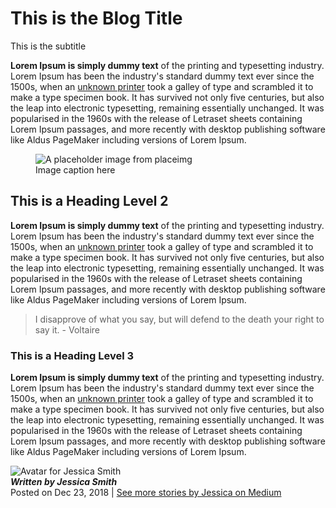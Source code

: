 <h1>This is the Blog Title</h1>
<p class="subtitle">This is the subtitle</p>
<div class="blog-body">
<p><strong>Lorem Ipsum is simply dummy text</strong> of the printing and typesetting industry. Lorem Ipsum has been the industry's standard dummy text ever since the 1500s, when an <a href="#">unknown printer</a> took a galley of type and scrambled it to make a type specimen book. It has survived not only five centuries, but also the leap into electronic typesetting, remaining essentially unchanged. It was popularised in the 1960s with the release of Letraset sheets containing Lorem Ipsum passages, and more recently with desktop publishing software like Aldus PageMaker including versions of Lorem Ipsum.</p>
<figure>
  <img src="https://placeimg.com/640/480/arch" alt="A placeholder image from placeimg" />
  <figcaption>Image caption here</figcaption>
</figure>
<h2>This is a Heading Level 2</h2>
<p><strong>Lorem Ipsum is simply dummy text</strong> of the printing and typesetting industry. Lorem Ipsum has been the industry's standard dummy text ever since the 1500s, when an <a href="#">unknown printer</a> took a galley of type and scrambled it to make a type specimen book. It has survived not only five centuries, but also the leap into electronic typesetting, remaining essentially unchanged. It was popularised in the 1960s with the release of Letraset sheets containing Lorem Ipsum passages, and more recently with desktop publishing software like Aldus PageMaker including versions of Lorem Ipsum.</p>
<blockquote>
I disapprove of what you say, but will defend to the death your right to say it. 
 - Voltaire
</blockquote>
<h3>This is a Heading Level 3</h3>
<p><strong>Lorem Ipsum is simply dummy text</strong> of the printing and typesetting industry. Lorem Ipsum has been the industry's standard dummy text ever since the 1500s, when an <a href="#">unknown printer</a> took a galley of type and scrambled it to make a type specimen book. It has survived not only five centuries, but also the leap into electronic typesetting, remaining essentially unchanged. It was popularised in the 1960s with the release of Letraset sheets containing Lorem Ipsum passages, and more recently with desktop publishing software like Aldus PageMaker including versions of Lorem Ipsum.</p>
<div class="blog-signature">
<div>
<img src="https://randomuser.me/api/portraits/women/56.jpg" alt="Avatar for Jessica Smith"/>
<div>
<div><strong><em>Written by Jessica Smith</em></strong></div>
<div>Posted on Dec 23, 2018 | <a href="" title="See more stories by Jessica on Medium">See more stories by Jessica on Medium</a></div>
</div>
</div>
<i class="fab fa-medium"></i>
</div>
</div>
